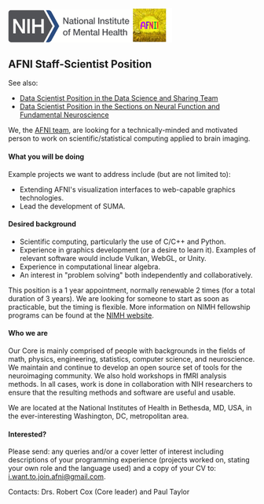 <img src="NIMH_logo.png" width="250">  <img src="AFNI_logo.png" width="80"> 

## AFNI Staff-Scientist Position
See also: 
* [Data Scientist Position in the Data Science and Sharing Team](https://github.com/nih-fmrif/dataSci_job_ad)
* [Data Scientist Position in the Sections on Neural Function and Fundamental Neuroscience](https://github.com/nih-fmrif/mcrscpy_dataSci_job)


We, the [AFNI team](https://afni.nimh.nih.gov), are looking for a technically-minded and motivated person to work on scientific/statistical computing applied to brain imaging. 

#### What you will be doing

Example projects we want to address include (but are not limited to):

+ Extending AFNI's visualization interfaces to web-capable graphics technologies.
+ Lead the development of SUMA.

#### Desired background

+ Scientific computing, particularly the use of C/C++ and Python. 
+ Experience in graphics development (or a desire to learn it). Examples of relevant software would include Vulkan, WebGL, or Unity.
+ Experience in computational linear algebra.
+ An interest in "problem solving" both independently and collaboratively.

This position is a 1 year appointment, normally renewable 2 times (for a total duration of 3 years).
We are looking for someone to start as soon as practicable, but the timing is flexible.
More information on NIMH fellowship programs can be found at the [NIMH website](https://www.nimh.nih.gov/labs-at-nimh/scientific-director/office-of-fellowship-and-training/fellowships-and-training-programs/index.shtml).


#### Who we are
Our Core is mainly comprised of people with backgrounds in the fields of math, physics, engineering, statistics, computer science, and neuroscience.
We maintain and continue to develop an open source set of tools for the neuroimaging community. We also hold workshops in fMRI analysis methods.
In all cases, work is done in collaboration with NIH researchers to ensure that the resulting methods and software are useful and usable.  

We are located at the National Institutes of Health in Bethesda, MD, USA, in the ever-interesting Washington, DC, metropolitan area.


#### Interested?
Please send: any queries and/or a cover letter of interest including descriptions of your programming experience (projects worked on, stating your own role and the language used) and a copy of your CV to:  i.want.to.join.afni@gmail.com.

Contacts:  Drs. Robert Cox (Core leader) and Paul Taylor 
